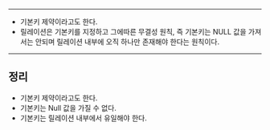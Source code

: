 
---

- 기본키 제약이라고도 한다.
- 릴레이션은 기본키를 지정하고 그에따른 무결성 원칙, 즉 기본키는 NULL 값을 가져서는 안되며 릴레이션 내부에 오직 하나만 존재해야 한다는 원칙이다.

---
## 정리

- 기본키 제약이라고도 한다.
- 기본키는 Null 값을 가질 수 없다.
- 기본키는 릴레이션 내부에서 유일해야 한다.